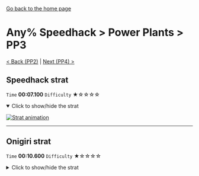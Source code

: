 [Go back to the home page](https://github.com/Doublevil/scbspeedrun)

# Any% Speedhack > Power Plants > PP3

[< Back (PP2)](https://github.com/Doublevil/scbspeedrun/blob/main/levels/any_sh/pp/PP2.md) | [Next (PP4) >](https://github.com/Doublevil/scbspeedrun/blob/main/levels/any_sh/pp/PP4.md)

## Speedhack strat

`Time` **00:07.100** `Difficulty` ★☆☆☆☆
<details open>
  <summary>Click to show/hide the strat</summary>

  [![Strat animation](https://github.com/Doublevil/scbspeedrun/blob/main/media/levels/pp/PP3_S_Strat.webp)](https://github.com/Doublevil/scbspeedrun/blob/main/media/levels/pp/PP3_S_Strat.mp4?raw=true)
</details>

---
## Onigiri strat

`Time` **00:10.600** `Difficulty` ★☆☆☆☆
<details>
  <summary>Click to show/hide the strat</summary>

  [![Strat animation](https://github.com/Doublevil/scbspeedrun/blob/main/media/levels/pp/PP3_OnigiriStrat.webp)](https://github.com/Doublevil/scbspeedrun/blob/main/media/levels/pp/PP3_OnigiriStrat.mp4?raw=true)
</details>
